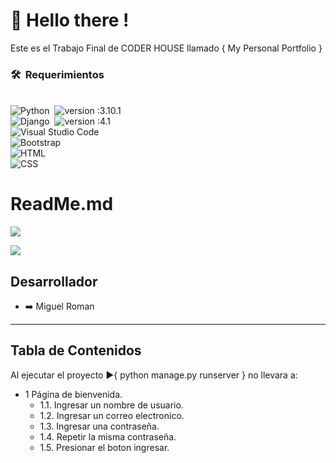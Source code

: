# :wave: Hello there !
Este es el Trabajo Final de CODER HOUSE llamado { My Personal Portfolio }

### 🛠 &nbsp;Requerimientos
\
 ![Python](https://img.shields.io/badge/-Python-05122A?style=flat&logo=python)&nbsp;
![version :3.10.1](https://img.shields.io/badge/version-3.10.1-informational)\
![Django](https://img.shields.io/badge/-Django-05122A?style=flat&logo=django&logoColor=092E20)&nbsp;
![version :4.1](https://img.shields.io/badge/version-4.1-informational)\
![Visual Studio Code](https://img.shields.io/badge/-Visual%20Studio%20Code-05122A?style=flat&logo=visual-studio-code&logoColor=007ACC)\
![Bootstrap](https://img.shields.io/badge/-Bootstrap-05122A?style=flat&logo=bootstrap&logoColor=563D7C)\
![HTML](https://img.shields.io/badge/-HTML-05122A?style=flat&logo=HTML5)\
![CSS](https://img.shields.io/badge/-CSS-05122A?style=flat&logo=CSS3&logoColor=1572B6)

# ReadMe.md

![](Beers.png)

![](https://img.shields.io/bower/v/editor.md.svg)

## Desarrollador ##
 - :arrow_right: Miguel Roman

--------------------------------------------------------------------------------

## **Tabla de Contenidos**

Al ejecutar el proyecto :arrow_forward:{ python manage.py runserver } no llevara a:
  - 1 Página de bienvenida.
    - 1.1. Ingresar un nombre de usuario.
    - 1.2. Ingresar un correo electronico.
    - 1.3. Ingresar una contraseña.
    - 1.4. Repetir la misma contraseña.
    - 1.5. Presionar el boton ingresar.
  
